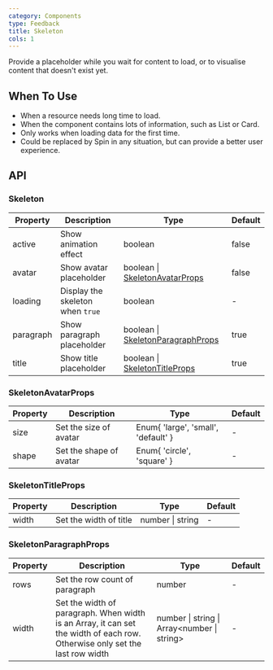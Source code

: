 ```yaml
---
category: Components
type: Feedback
title: Skeleton
cols: 1
---
```


Provide a placeholder while you wait for content to load, or to visualise content that doesn't exist yet.
## When To Use

- When a resource needs long time to load.
- When the component contains lots of information, such as List or Card.
- Only works when loading data for the first time.
- Could be replaced by Spin in any situation, but can provide a better user experience.

## API

### Skeleton

| Property | Description | Type | Default |
| --- | --- | --- | --- |
| active | Show animation effect | boolean | false |
| avatar | Show avatar placeholder | boolean \| [SkeletonAvatarProps](#SkeletonAvatarProps) | false |
| loading | Display the skeleton when `true` | boolean | - |
| paragraph | Show paragraph placeholder | boolean \| [SkeletonParagraphProps](#SkeletonParagraphProps) | true |
| title | Show title placeholder | boolean \| [SkeletonTitleProps](#SkeletonTitleProps) | true |

### SkeletonAvatarProps

| Property | Description | Type | Default |
| --- | --- | --- | --- |
| size | Set the size of avatar | Enum{ 'large', 'small', 'default' } | - |
| shape | Set the shape of avatar | Enum{ 'circle', 'square' } | - |

### SkeletonTitleProps

| Property | Description | Type | Default |
| --- | --- | --- | --- |
| width | Set the width of title | number \| string | - |

### SkeletonParagraphProps

| Property | Description | Type | Default |
| --- | --- | --- | --- |
| rows | Set the row count of paragraph | number | - |
| width | Set the width of paragraph. When width is an Array, it can set the width of each row. Otherwise only set the last row width | number \| string \| Array<number \| string> | - |
